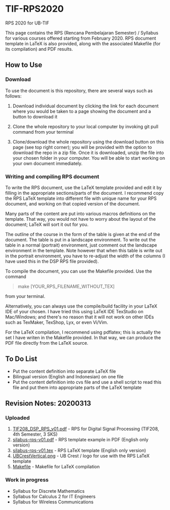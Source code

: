# TIF-RPS2020
RPS 2020 for UB-TIF

This page contains the RPS (Rencana Pembelajaran Semester) / Syllabus for various courses offered starting from February 2020. RPS document template in LaTeX is also provided, along with the associated Makefile (for its compilation) and PDF results.

## How to Use 

### Download

To use the document is this repository, there are several ways such as follows:

1. Download individual document by clicking the link for each document where you would be taken to a page showing the document and a button to download it

2. Clone the whole repository to your local computer by invoking git pull command from your terminal

3. Clone/download the whole repository using the download button on this page (see top right corner); you will be provided with the option to download the repo in a zip file. Once it is downloaded, unzip the file into your chosen folder in your computer. You will be able to start working on your own document immediately.

### Writing and compiling RPS document

To write the RPS document, use the LaTeX template provided and edit it by filling in the appropriate sections/parts of the document. I recommend copy the RPS LaTeX template into different file with unique name for your RPS document, and working on that copied version of the document.

Many parts of the content are put into various macros definitions on the template. That way, you would not have to worry about the layout of the document; LaTeX will sort it out for you.

The outline of the course in the form of the table is given at the end of the document. The table is put in a landscape environment. To write out the table in a normal (portrait) environment, just comment out the landscape environment in the template. Note however that when this table is write out in the portrait environment, you have to re-adjust the width of the columns (I have used this in the DSP RPS file provided).  

To compile the document, you can use the Makefile provided. Use the command 

> make [YOUR_RPS_FILENAME_WITHOUT_TEX]

from your terminal. 

Alternatively, you can always use the compile/build facility in your LaTeX IDE of your chosen. I have tried this using LaTeX IDE TexStudio on Mac/Windows; and there's no reason that it will not work on other IDEs such as TexMaker, TexShop, Lyx, or even Vi/Vim.

For the LaTeX compilation, I recommend using pdflatex; this is actually the set I have writen in the Makefile provided. In that way, we can produce the PDF file directly from the LaTeX source.

## To Do List

- Put the content definition into separate LaTeX file
- Bilingual version (English and Indonesian) on one file
- Put the content definition into cvs file and use a shell script to read this file and put them into appropriate parts of the LaTeX template

## Revision Notes: 20200313

### Uploaded

1. [TIF208\_DSP\_RPS\_v01.pdf](https://github.com/ipguna/TIF-RPS2020/blob/master/TIF208\_DSP\_RPS\_v01.pdf) - RPS for Digital Signal Processing (TIF208, 4th Semester, 3 SKS)
2. [silabus-rps-v01.pdf](https://github.com/ipguna/TIF-RPS2020/blob/master/silabus-rps-v01.pdf) - RPS template example in PDF (English only version)
3. [silabus-rps-v01.tex](https://github.com/ipguna/TIF-RPS2020/blob/master/silabus-rps-v01.tex) - RPS LaTeX template (English only version)
3. [UBCrestVertical.png](https://github.com/ipguna/TIF-RPS2020/blob/master/UBCrestVertical.png) - UB Crest / logo for use with the RPS LaTeX template 
4. [Makefile](https://github.com/ipguna/TIF-RPS2020/blob/master/Makefile) - Makefile for LaTeX compilation

### Work in progress

- Syllabus for Discrete Mathematics
- Syllabus for Calculus 2 for IT Engineers
- Syllabus for Wireless Communications

